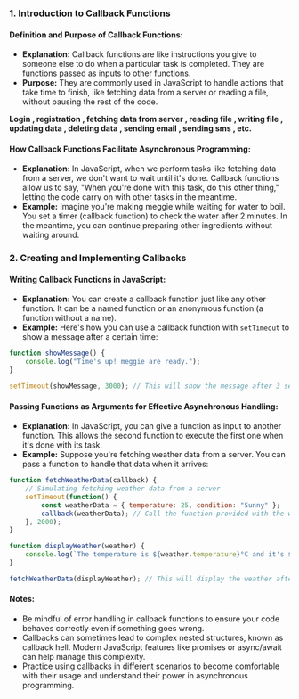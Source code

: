 
### 1. Introduction to Callback Functions

#### Definition and Purpose of Callback Functions:
   - **Explanation:** Callback functions are like instructions you give to someone else to do when a particular task is completed. They are functions passed as inputs to other functions.
   - **Purpose:** They are commonly used in JavaScript to handle actions that take time to finish, like fetching data from a server or reading a file, without pausing the rest of the code.

   **Login , registration , fetching data from server , reading file , writing file , updating data , deleting data , sending email , sending sms , etc.**

#### How Callback Functions Facilitate Asynchronous Programming:
   - **Explanation:** In JavaScript, when we perform tasks like fetching data from a server, we don't want to wait  until it's done. Callback functions allow us to say, "When you're done with this task, do this other thing," letting the code carry on with other tasks in the meantime.
   - **Example:** Imagine you're making meggie while waiting for water to boil. You set a timer (callback function) to check the water after 2 minutes. In the meantime, you can continue preparing other ingredients without waiting around.

### 2. Creating and Implementing Callbacks

#### Writing Callback Functions in JavaScript:
   - **Explanation:** You can create a callback function just like any other function. It can be a named function or an anonymous function (a function without a name).
   - **Example:** Here's how you can use a callback function with `setTimeout` to show a message after a certain time:

   ```javascript
   function showMessage() {
       console.log("Time's up! meggie are ready.");
   }

   setTimeout(showMessage, 3000); // This will show the message after 3 seconds
   ```

#### Passing Functions as Arguments for Effective Asynchronous Handling:
   - **Explanation:** In JavaScript, you can give a function as input to another function. This allows the second function to execute the first one when it's done with its task.
   - **Example:** Suppose you're fetching weather data from a server. You can pass a function to handle that data when it arrives:

   ```javascript
   function fetchWeatherData(callback) {
       // Simulating fetching weather data from a server
       setTimeout(function() {
           const weatherData = { temperature: 25, condition: "Sunny" };
           callback(weatherData); // Call the function provided with the weather data
       }, 2000);
   }

   function displayWeather(weather) {
       console.log(`The temperature is ${weather.temperature}°C and it's ${weather.condition}.`);
   }

   fetchWeatherData(displayWeather); // This will display the weather after 2 seconds
   ```

#### Notes:
   - Be mindful of error handling in callback functions to ensure your code behaves correctly even if something goes wrong.
   - Callbacks can sometimes lead to complex nested structures, known as callback hell. Modern JavaScript features like promises or async/await can help manage this complexity.
   - Practice using callbacks in different scenarios to become comfortable with their usage and understand their power in asynchronous programming.

